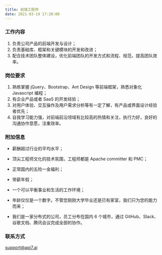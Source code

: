 ```yaml
---
title: 前端工程师
date: 2021-03-19 17:20:00
---
```


### 工作内容

1. 负责公司产品的前端开发与设计；
2. 负责基础库、框架和关键模块的开发和改进；
3. 配合技术团队整体建设，优化前端团队的开发方式和流程、规范，提高团队效率。

### 岗位要求

1. 熟练掌握 jQuery、Bootstrap、Ant Design 等前端框架，熟悉对象化 Javascript 编程；
2. 有企业产品或者 SaaS 的开发经验；
3. 对用户体验、交互操作及用户需求分析等有一定了解，有产品或界面设计经验者优先；
4. 自我学习能力强，对前端前沿领域有比较高的热情和关注，执行力好，良好的沟通协作意愿，注重效率。

### 附加信息

- 薪酬超过行业的平均水平；

- 顶尖工程师文化的技术氛围，工程师都是 Apache committer 和 PMC；

- 正常国内的五险一金福利；

- 带薪年假；

- 一个可以平衡事业和生活的工作环境；

- 年龄仅仅是一个数字。不管您刚刚大学毕业还是已有家室，我们只为您的能力而来；

- 我们是一家分布式的公司，员工分布在国内 6 个城市，通过 GitHub、Slack、谷歌文档、腾讯会议完成全部的协作。

### 联系方式

[support@api7.ai](mailto:support@api7.ai)
